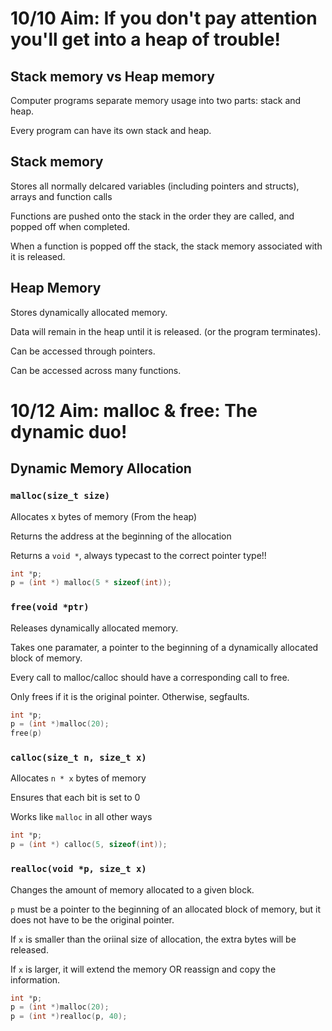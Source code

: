 # 10/10 Aim: If you don't pay attention you'll get into a heap of trouble!

## Stack memory vs Heap memory
Computer programs separate memory usage into two parts: stack and heap.

Every program can have its own stack and heap.

## Stack memory
Stores all normally delcared variables (including pointers and structs),
arrays and function calls

Functions are pushed onto the stack in the order they are called, and
popped off when completed.

When a function is popped off the stack, the stack memory associated
with it is released.

## Heap Memory
Stores dynamically allocated memory.

Data will remain in the heap until it is released.
(or the program terminates).

Can be accessed through pointers.

Can be accessed across many functions.

# 10/12 Aim: malloc & free: The dynamic duo!

## Dynamic Memory Allocation

### `malloc(size_t size)`

Allocates x bytes of memory (From the heap)

Returns the address at the beginning of the allocation

Returns a `void *`, always typecast to the correct pointer type!!

```c
int *p;
p = (int *) malloc(5 * sizeof(int));
```

### `free(void *ptr)`
Releases dynamically allocated memory.

Takes one paramater, a pointer to the beginning of a
dynamically allocated block of memory.

Every call to malloc/calloc should have a corresponding call to free.

Only frees if it is the original pointer. Otherwise, segfaults.

```c
int *p;
p = (int *)malloc(20);
free(p)
```

### `calloc(size_t n, size_t x)`
Allocates `n * x` bytes of memory

Ensures that each bit is set to 0

Works like `malloc` in all other ways

```c
int *p;
p = (int *) calloc(5, sizeof(int));
```

### `realloc(void *p, size_t x)`
Changes the amount of memory allocated to a given block.

`p` must be a pointer to the beginning of an allocated block of memory,
but it does not have to be the original pointer.

If `x` is smaller than the oriinal size of allocation, the extra bytes
will be released.

If `x` is larger, it will extend the memory OR reassign and copy the
information.

```c
int *p;
p = (int *)malloc(20);
p = (int *)realloc(p, 40);
```
